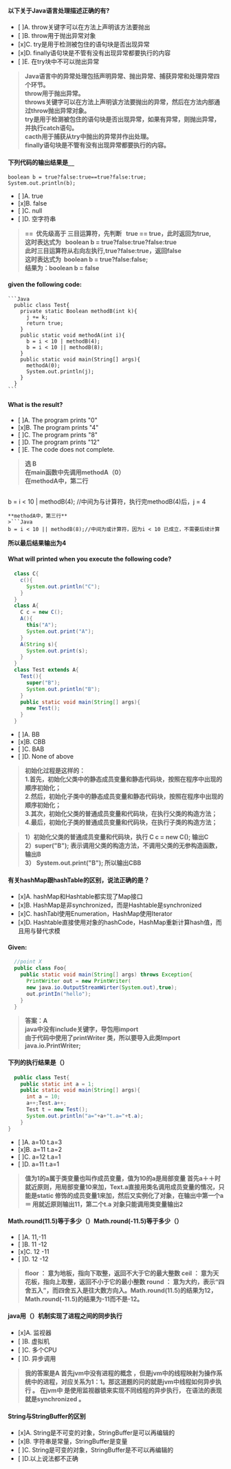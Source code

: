 #### 以下关于Java语言处理描述正确的有?  
  * [ ]A. throw关键字可以在方法上声明该方法要抛出
  * [ ]B. throw用于抛出异常对象  
  * [x]C. try是用于检测被包住的语句块是否出现异常  
  * [x]D. finally语句块是不管有没有出现异常都要执行的内容
  * [ ]E. 在try块中不可以抛出异常  
> **Java语言中的异常处理包括声明异常、抛出异常、捕获异常和处理异常四个环节。  
throw用于抛出异常。  
throws关键字可以在方法上声明该方法要抛出的异常，然后在方法内部通过throw抛出异常对象。  
try是用于检测被包住的语句块是否出现异常，如果有异常，则抛出异常，并执行catch语句。  
cacth用于捕获从try中抛出的异常并作出处理。  
finally语句块是不管有没有出现异常都要执行的内容。**

#### 下列代码的输出结果是`__`  
```
boolean b = true?false:true==true?false:true;
System.out.println(b);
 ```
* [ ]A. true
* [x]B. false
* [ ]C. null
* [ ]D. 空字符串  
> **==  优先级高于 三目运算符，先判断   true == true，此时返回为true,  
这时表达式为   boolean b = true?false:true?false:true  
此时三目运算符从右向左执行,true?false:true，返回false  
这时表达式为  boolean b = true?false:false;  
结果为：boolean b = false**

#### given the following code:
    ```Java
      public class Test{
        private static Boolean methodB(int k){
          j += k;
          return true;
        }
        public static void methodA(int i){
          b = i < 10 | methodB(4);
          b = i < 10 || methodB(8);
        }
        public static void main(String[] args){
          methodA(0);
          System.out.println(j);
        }
      }
    ```
  #### What is the result?
  * [ ]A. The program prints "0"
  * [x]B. The program prints "4"
  * [ ]C. The program prints "8"
  * [ ]D. The program prints "12"
  * [ ]E. The code does not complete.
  >**选 B  
  在main函数中先调用methodA（0）  
  在methodA中，第二行**

  >```Java
  b = i < 10 | methodB(4); //中间为与计算符，执行完methodB(4)后，j = 4
  ```
  **methodA中，第三行**
  >```Java
  b = i < 10 || methodB(8);//中间为或计算符，因为i < 10 已成立，不需要后续计算  
  ```
  **所以最后结果输出为4**

#### What will printed when you execute the following code?  
```Java
  class C{
    c(){
      System.out.println("C");
    }
  }
  class A{
    C c = new C();
    A(){
      this("A");
      System.out.print("A");
    }
    A(String s){
      System.out.print(s);
    }
  }
  class Test extends A{
    Test(){
      super("B");
      System.out.println("B");
    }
    public static void main(String[] args){
      new Test();
    }
  }  
```  
* [ ]A. BB
* [x]B. CBB
* [ ]C. BAB
* [ ]D. None of above

>**初始化过程是这样的：   
1.首先，初始化父类中的静态成员变量和静态代码块，按照在程序中出现的顺序初始化；  
2.然后，初始化子类中的静态成员变量和静态代码块，按照在程序中出现的顺序初始化；  
3.其次，初始化父类的普通成员变量和代码块，在执行父类的构造方法；  
4.最后，初始化子类的普通成员变量和代码块，在执行子类的构造方法；**

>**1）初始化父类的普通成员变量和代码块，执行 C c = new C(); 输出C   
2）super("B"); 表示调用父类的构造方法，不调用父类的无参构造函数，输出B   
3） System.out.print("B"); 所以输出CBB**

#### 有关hashMap跟hashTable的区别，说法正确的是？
* [x]A. hashMap和Hashtable都实现了Map接口
* [x]B. HashMap是非synchronized，而是Hashtable是synchronized
* [x]C. hashTabl使用Enumeration，HashMap使用Iterator
* [x]D. Hashtable直接使用对象的hashCode，HashMap重新计算hash值，而且用与替代求模  

#### Given:
```Java
  //point X
  public class Foo{
    public static void main(String[] args) throws Exception{
      PrintWriter out = new PrintWriter(
      new java.io.OutputStreamWirter(System.out),true);
      out.printIn("hello");
    }
  }
```
>**答案：A  
java中没有include关键字，导包用import  
由于代码中使用了printWriter 类，所以要导入此类Import java.io.PrintWriter;**

#### 下列的执行结果是（）
```Java
  public class Test{
    public static int a = 1;
    public static void main(String[] args){
      int a = 10;
      a++;Test.a++;
      Test t = new Test();
      System.out.println("a="+a+"t.a="+t.a);
    }
}
```
  * [ ]A. a=10 t.a=3
  * [x]B. a=11 t.a=2
  * [ ]C. a=12 t.a=1
  * [ ]D. a=11 t.a=1  

>**值为1的a属于类变量也叫作成员变量，值为10的a是局部变量 首先a＋＋时就近原则，用局部变量10来加，Text.a直接用类名调用成员变量的情况，只能是static 修饰的成员变量1来加，然后又实例化了对象，在输出中第一个a＝ 用就近原则输出11，第二个t.a 对象只能调用类变量输出2**

#### Math.round(11.5)等于多少（）Math.round(-11.5)等于多少（）
  * [ ]A. 11,-11
  * [ ]B. 11 -12
  * [x]C. 12 -11
  * [ ]D. 12 -12
  >**floor ： 意为地板，指向下取整，返回不大于它的最大整数 ceil ： 意为天花板，指向上取整，返回不小于它的最小整数 round ： 意为大约，表示“四舍五入”，而四舍五入是往大数方向入。Math.round(11.5)的结果为12，Math.round(-11.5)的结果为-11而不是-12。**

#### java用（）机制实现了进程之间的同步执行
  * [x]A. 监视器
  * [ ]B. 虚拟机
  * [ ]C. 多个CPU
  * [ ]D. 异步调用
  >**我的答案是A  首先jvm中没有进程的概念 ，但是jvm中的线程映射为操作系统中的进程，对应关系为1：1。那这道题的问的就是jvm中线程如何异步执行 。  在jvm中 是使用监视器锁来实现不同线程的异步执行，  在语法的表现就是synchronized  。**

#### String与StringBuffer的区别
  * [x]A. String是不可变的对象，StringBuffer是可以再编辑的
  * [x]B. 字符串是常量，StringBuffer是变量
  * [ ]C. String是可变的对象，StringBuffer是不可以再编辑的
  * [ ]D.以上说法都不正确  
